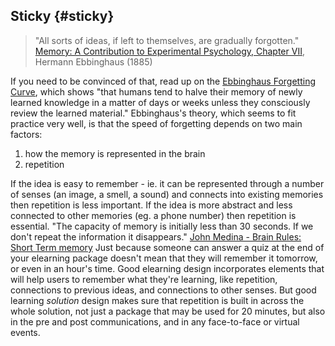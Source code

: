 ## Sticky {#sticky}

> "All sorts of ideas, if left to themselves, are gradually forgotten." [Memory: A Contribution to Experimental Psychology, Chapter VII](http://psychclassics.yorku.ca/Ebbinghaus/memory7.htm), Hermann Ebbinghaus (1885)

If you need to be convinced of that, read up on the [Ebbinghaus Forgetting Curve](http://en.wikipedia.org/wiki/Forgetting_curve), which shows "that humans tend to halve their memory of newly learned knowledge in a matter of days or weeks unless they consciously review the learned material." Ebbinghaus's theory, which seems to fit practice very well, is that the speed of forgetting depends on two main factors:

1.  how the memory is represented in the brain
2.  repetition

If the idea is easy to remember - ie. it can be represented through a number of senses (an image, a smell, a sound) and connects into existing memories then repetition is less important. If the idea is more abstract and less connected to other memories (eg. a phone number) then repetition is essential. "The capacity of memory is initially less than 30 seconds. If we don't repeat the information it disappears." [John Medina - Brain Rules: Short Term memory](http://www.brainrules.net/short-term-memory) Just because someone can answer a quiz at the end of your elearning package doesn't mean that they will remember it tomorrow, or even in an hour's time. Good elearning design incorporates elements that will help users to remember what they're learning, like repetition, connections to previous ideas, and connections to other senses. But good learning _solution_ design makes sure that repetition is built in across the whole solution, not just a package that may be used for 20 minutes, but also in the pre and post communications, and in any face-to-face or virtual events.